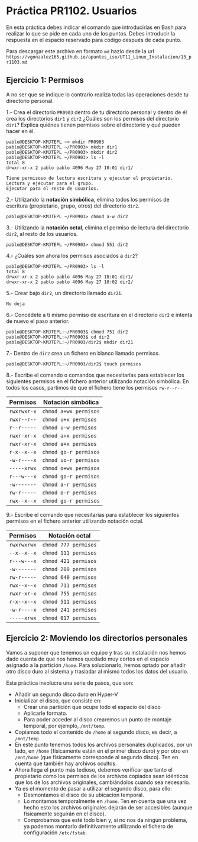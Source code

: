 # Práctica PR1102. Usuarios

En esta práctica debes indicar el comando que introducirías en Bash para realizar lo que se pide en cada uno de los puntos. Debes introducir la respuesta en el espacio reservado para código después de cada punto.

Para descargar este archivo en formato `md` hazlo desde la url `https://vgonzalez165.github.io/apuntes_iso/UT11_Linux_Instalacion/13_pr1103.md`


## Ejercicio 1: Permisos

A no ser que se indique lo contrario realiza todas las operaciones desde tu directorio personal.

1.- Crea el directorio `PR0903` dentro de tu directorio personal y dentro de él crea los directorios `dir1` y `dir2` ¿Cuáles son los permisos del directorio `dir1`? Explica quiénes tienen permisos sobre el directorio y qué pueden hacer en él.

```
pablo@DESKTOP-KMJTEPL ~> mkdir PR0903
pablo@DESKTOP-KMJTEPL ~/PR0903> mkdir dir1
pablo@DESKTOP-KMJTEPL ~/PR0903> mkdir dir2
pablo@DESKTOP-KMJTEPL ~/PR0903> ls -l
total 8
drwxr-xr-x 2 pablo pablo 4096 May 27 10:01 dir1/

Tiene permisoso de lectura escritura y ejecutar el propietario.
Lectura y ejecutar para el grupo.
Ejecutar para el resto de usuarios.
```

2.- Utilizando   la   **notación   simbólica**, elimina   todos   los   permisos de   escritura (propietario, grupo, otros) del directorio `dir2`.

```
pablo@DESKTOP-KMJTEPL ~/PR0903> chmod a-w dir2
```

3.-	Utilizando la **notación octal**, elimina el permiso de lectura del directorio `dir2`, al resto de los usuarios.

```
pablo@DESKTOP-KMJTEPL ~/PR0903> chmod 551 dir2
```

4.- ¿Cuáles son ahora los permisos asociados a `dir2`?

```
pablo@DESKTOP-KMJTEPL ~/PR0903> ls -l
total 8
drwxr-xr-x 2 pablo pablo 4096 May 27 10:01 dir1/
drwxr-xr-x 2 pablo pablo 4096 May 27 10:02 dir2/
```

5.- Crear bajo `dir2`, un directorio llamado `dir21`.

```
No deja
```

6.- Concédete a ti mismo permiso de escritura en el directorio `dir2` e intenta de nuevo el paso anterior.

```
pablo@DESKTOP-KMJTEPL:~/PR0903$ chmod 751 dir2
pablo@DESKTOP-KMJTEPL:~/PR0903$ cd dir2
pablo@DESKTOP-KMJTEPL:~/PR0903/dir2$ mkdir dir21
```

7.- Dentro de `dir2` crea un fichero en blanco llamado permisos.

```
pablo@DESKTOP-KMJTEPL:~/PR0903/dir2$ touch permisos
```

8.- Escribe el comando o comandos que necesitarías para establecer los siguientes permisos en el fichero anterior utilizando notación simbólica. En todos los casos, partimos de que el fichero tiene los permisos `rw-r--r--`

| Permisos      | Notación simbólica    |
| ------------- | --------------------- |
| `rwxrwxr-x`   | `chmod a+wx permisos` |     
| `rwxr--r--`   | `chmod u+x permisos`  |     
| `r--r-----`   | `chmod u-w permisos`  |     
| `rwxr-xr-x`   | `chmod a+x permisos`  |     
| `rwxr-xr-x`   | `chmod a+x permisos`  |     
| `r-x--x--x`   | `chmod go-r permisos` |     
| `-w-r----x`   | `chmod uo-r permisos` |     
| `-----xrwx`   | `chmod o+wx permisos` |     
| `r---w---x`   | `chmod go-r permisos` |     
| `-w-------`   | `chmod a-r permisos`  |     
| `rw-r-----`   | `chmod o-r permisos`  |     
| `rwx--x--x`   | `chmod go-r permisos` |     

9.- Escribe el comando que necesitarías para establecer los siguientes permisos en el fichero anterior utilizando notación octal.

| Permisos      | Notación octal        |
| ------------- | --------------------- |
| `rwxrwxrwx`   | `chmod 777 permisos`  |
| `--x--x--x`   | `chmod 111 permisos`  |
| `r---w---x`   | `chmod 421 permisos`  |
| `-w-------`   | `chmod 200 permisos`  |
| `rw-r-----`   | `chmod 640 permisos`  |
| `rwx--x--x`   | `chmod 711 permisos`  |
| `rwxr-xr-x`   | `chmod 755 permisos`  |
| `r-x--x--x`   | `chmod 511 permisos`  |
| `-w-r----x`   | `chmod 241 permisos`  |
| `-----xrwx`   | `chmod 017 permisos`  |


## Ejercicio 2: Moviendo los directorios personales

Vamos a suponer que tenemos un equipo y tras su instalación nos hemos dado cuenta de que nos hemos quedado muy cortos en el espacio asignado a la partición `/home`. Para solucionarlo, hemos optado por añadir otro disco duro al sistema y trasladar al mismo todos los datos del usuario. 

Esta práctica involucra una serie de pasos, que son:

- Añadir un segundo disco duro en Hyper-V
- Inicializar el disco, que consiste en:
    - Crear una partición que ocupe todo el espacio del disco
    - Aplicarle formato.
    - Para poder acceder al disco crearemos un punto de montaje temporal, por ejemplo, `/mnt/temp`. 
- Copiamos todo el contenido de `/home` al segundo disco, es decir, a `/mnt/temp`
- En este punto tenemos todos los archivos personales duplicados, por un lado, en `/home` (físicamente están en el primer disco duro) y por otro en `/mnt/home` (que físicamente corresponde al segundo disco). Ten en cuenta que también hay archivos ocultos.
- Ahora llega el punto más tedioso, debemos verificar que tanto el propietario como los permisos de los archivos copiados sean idénticos que los de los archivos originales, cambiándolos cuando sea necesario.
- Ya es el momento de pasar a utilizar el segundo disco, para ello:
    - Desmontamos el disco de su ubicación temporal.
    - Lo montamos temporalmente en `/home`. Ten en cuenta que una vez hecho esto los archivos originales dejarán de ser accesibles (aunque físicamente seguirán en el disco).
    - Comprobamos que esté todo bien y, si no nos da ningún problema, ya podemos montarlo definitivamente utilizando el fichero de configuración `/etc/fstab`.

